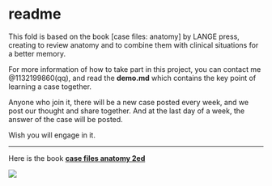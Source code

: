 # readme

This fold is based on the book [case files: anatomy] by LANGE press, creating to review anatomy and to combine them with clinical situations for a better memory.

For more information of how to take part in this project, you can contact me @1132199860(qq), and read the **demo.md** which contains the key point of learning a case together.

Anyone who join it, there will be a new case posted every week, and we post our thought and share together. And at the last day of a week, the answer of the case will be posted.

Wish you will engage in it.

---

Here is the book    [**case files anatomy 2ed**](https://www.amazon.cn/dp/0071489800/ref=sr_1_3?ie=UTF8&qid=1519444685&sr=8-3&keywords=case+files+anatomy)

![](http://os9j59rou.bkt.clouddn.com/3757eadad5f6a45813791ef49c41f813.png)

